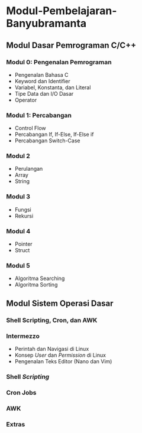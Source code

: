 # Modul-Pembelajaran-Banyubramanta

## Modul Dasar Pemrograman C/C++

### Modul 0: Pengenalan Pemrograman
* Pengenalan Bahasa C
* Keyword dan Identifier
* Variabel, Konstanta, dan Literal
* Tipe Data dan I/O Dasar
* Operator

### Modul 1: Percabangan
* Control Flow
* Percabangan If, If-Else, If-Else if
* Percabangan Switch-Case

### Modul 2
* Perulangan
* Array
* String

### Modul 3
* Fungsi
* Rekursi

### Modul 4
* Pointer
* Struct

### Modul 5
* Algoritma Searching
* Algoritma Sorting

## Modul Sistem Operasi Dasar

### Shell Scripting, Cron, dan AWK

### Intermezzo
  * Perintah dan Navigasi di Linux
  * Konsep *User* dan *Permission* di Linux
  * Pengenalan Teks Editor (Nano dan Vim)

### Shell *Scripting*

### Cron Jobs

### AWK

### Extras
